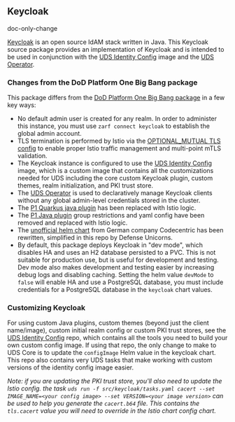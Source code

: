 ## Keycloak

doc-only-change

[Keycloak](https://www.keycloak.org/) is an open source IdAM stack written in Java. This Keycloak source package provides an implementation of Keycloak and is intended to be used in conjunction with the [UDS Identity Config](https://github.com/defenseunicorns/uds-identity-config) image and the [UDS Operator](../pepr/operator/README.md).

### Changes from the DoD Platform One Big Bang package

This package differs from the [DoD Platform One Big Bang package](https://repo1.dso.mil/big-bang/product/packages/keycloak) in a few key ways:

- No default admin user is created for any realm. In order to administer this instance, you must use `zarf connect keycloak` to establish the global admin account.
- TLS termination is performed by Istio via the [OPTIONAL_MUTUAL TLS config](https://istio.io/latest/docs/reference/config/networking/gateway/#ServerTLSSettings-TLSmode) to enable proper Istio traffic management and multi-point mTLS validation.
- The Keycloak instance is configured to use the [UDS Identity Config](https://github.com/defenseunicorns/uds-identity-config) image, which is a custom image that contains all the customizations needed for UDS including the core custom Keycloak plugin, custom themes, realm initialization, and PKI trust store.
- The [UDS Operator](../pepr/operator/README.md) is used to declaratively manage Keycloak clients without any global admin-level credentials stored in the cluster.
- The [P1 Quarkus java plugin](https://repo1.dso.mil/big-bang/product/plugins/keycloak-p1-auth-plugin/-/tree/main/quarkus-ext-routing?ref_type=heads) has been replaced with Istio logic.
- The [P1 Java plugin](https://repo1.dso.mil/big-bang/product/plugins/keycloak-p1-auth-plugin) group restrictions and yaml config have been removed and replaced with Istio logic.
- The [unofficial helm chart](https://github.com/codecentric/helm-charts/tree/master/charts/keycloak) from German company Codecentric has been rewritten, simplified in this repo by Defense Unicorns.
- By default, this package deploys Keycloak in "dev mode", which disables HA and uses an H2 database persisted to a PVC. This is not suitable for production use, but is useful for development and testing. Dev mode also makes development and testing easier by increasing debug logs and disabling caching. Setting the helm value `devMode` to `false` will enable HA and use a PostgreSQL database, you must include credentials for a PostgreSQL database in the `keycloak` chart values.

### Customizing Keycloak

For using custom Java plugins, custom themes (beyond just the client name/image), custom initial realm config or custom PKI trust stores, see the [UDS Identity Config](https://github.com/defenseunicorns/uds-identity-config) repo, which contains all the tools you need to build your own custom config image. If using that repo, the only change to make to UDS Core is to update the `configImage` Helm value in the keycloak chart. This repo also contains very UDS tasks that make working with custom versions of the identity config image easier.

_Note: if you are updating the PKI trust store, you'll also need to update the Istio config. the task `uds run -f src/keycloak/tasks.yaml cacert --set IMAGE_NAME=<your config image> --set VERSION=<your image version>` can be used to help you generate the `cacert.b64` file. This contains the `tls.cacert` value you will need to override in the Istio chart config chart._
